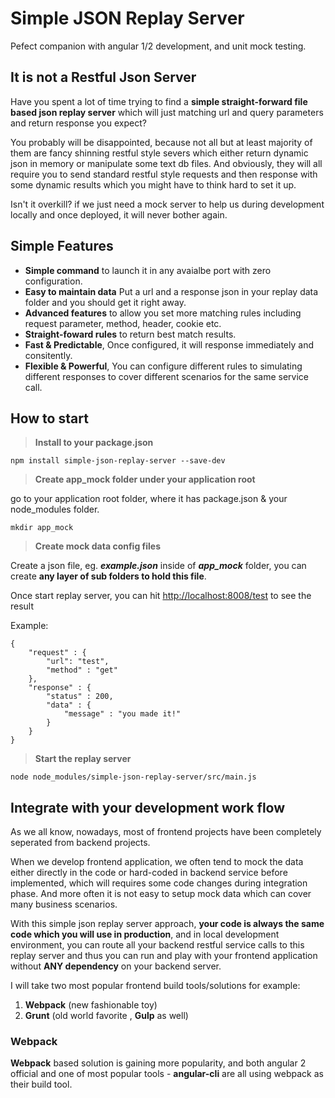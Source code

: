 # Simple JSON Replay Server
Pefect companion with angular 1/2 development, and unit mock testing.

## It is not a Restful Json Server
Have you spent a lot of time trying to find a **simple straight-forward file based json replay server** which will just matching url and query parameters and return response you expect?

You probably will be disappointed, because not all but at least majority of them are fancy shinning restful style severs which either return dynamic json in memory or manipulate  some text db files. And obviously, they will all require you to send standard restful style requests and then response with some dynamic results which you might have to think hard to set it up.

Isn't it overkill? if we just need a mock server to help us during development locally and once deployed, it will never bother again.

## Simple Features

 * **Simple command** to launch it in any avaialbe port with zero configuration.
 * **Easy to maintain data** Put a url and a response json in your replay data folder and you should get it right away.
 * **Advanced features** to allow you set more matching rules including request parameter, method, header, cookie etc. 
 * **Straight-foward rules** to return best match results.
 * **Fast & Predictable**, Once configured, it will response immediately and consitently.
 * **Flexible & Powerful**, You can configure different rules to simulating different responses to cover different scenarios for the same service call.
  

## How to start 

> **Install to your package.json**
 
```
npm install simple-json-replay-server --save-dev
``` 


>  **Create app_mock folder under your application root**
 
 go to your application root folder, where it has package.json & your node_modules folder.
 
```
mkdir app_mock
```    


> **Create mock data config files**    

Create a json file, eg. **_example.json_** inside of **_app_mock_** folder, you can create **any layer of sub folders to hold this file**.

Once start replay server, you can hit <http://localhost:8008/test> to see the result

Example: 


```
{
    "request" : {
        "url": "test",
        "method" : "get"
    },
    "response" : {
        "status" : 200,
        "data" : {
            "message" : "you made it!"
        }
    }
}
```  


> **Start the replay server**  
 
 ```
node node_modules/simple-json-replay-server/src/main.js
 ```


## Integrate with your development work flow

As we all know, nowadays, most of frontend projects have been completely seperated from backend projects. 

When we develop frontend application, we often tend to mock the data either directly in the code or hard-coded in backend service before implemented, which will requires some code changes during integration phase. And more often it is not easy to setup mock data which can cover many business scenarios.

With this simple json replay server approach, **your code is always the same code which you will use in production**, and in local development environment, you can route all your backend restful service calls to this replay server and thus you can run and play with your frontend application without **ANY dependency** on your backend server.

I will take two most popular frontend build tools/solutions for example:

1. **Webpack** (new fashionable toy)
2. **Grunt**   (old world favorite , **Gulp** as well)


### **Webpack** 
**Webpack** based solution is gaining more popularity, and both angular 2 official and one of most popular tools - **angular-cli** are all using webpack as their build tool.

<To Be Edited>